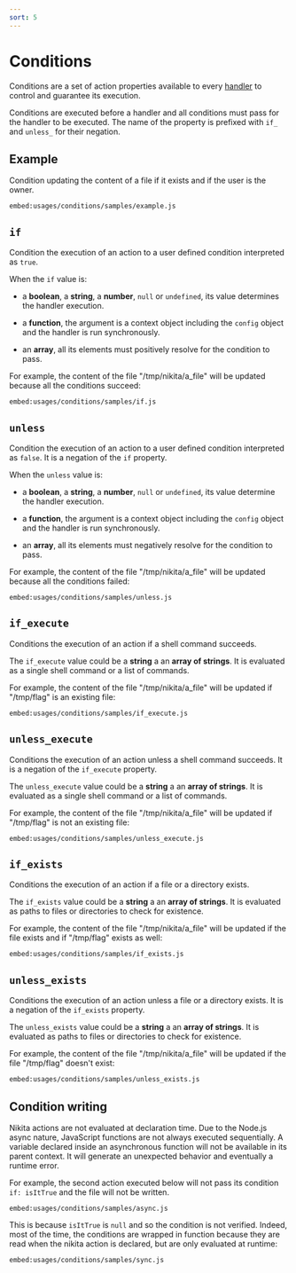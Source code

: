 ```yaml
---
sort: 5
---
```


# Conditions

Conditions are a set of action properties available to every [handler](/current/action/handler) to control and guarantee its execution.

Conditions are executed before a handler and all conditions must pass for the handler to be executed. The name of the property is prefixed with `if_` and `unless_` for their negation.

## Example

Condition updating the content of a file if it exists and if the user is the owner.

`embed:usages/conditions/samples/example.js`

## `if`

Condition the execution of an action to a user defined condition interpreted as `true`. 

When the `if` value is:

- a **boolean**, a **string**, a **number**, `null` or `undefined`, its value determines the handler execution.

- a **function**, the argument is a context object including the `config` object and the handler is run synchronously.

- an **array**, all its elements must positively resolve for the condition to pass.

For example, the content of the file "/tmp/nikita/a_file" will be updated because all the conditions succeed:

`embed:usages/conditions/samples/if.js`

## `unless`

Condition the execution of an action to a user defined condition interpreted as `false`. It is a negation of the `if` property.

When the `unless` value is:
 
- a **boolean**, a **string**, a **number**, `null` or `undefined`, its value determine the handler execution.

- a **function**, the argument is a context object including the `config` object and the handler is run synchronously.

- an **array**, all its elements must negatively resolve for the condition to pass.

For example, the content of the file "/tmp/nikita/a_file" will be updated because all the conditions failed:

`embed:usages/conditions/samples/unless.js`
  
## `if_execute`

Conditions the execution of an action if a shell command succeeds.

The `if_execute` value could be a **string** a an **array of strings**. It is evaluated as a single shell command or a list of commands.

For example, the content of the file "/tmp/nikita/a_file" will be updated if "/tmp/flag" is an existing file:

`embed:usages/conditions/samples/if_execute.js`
  
## `unless_execute`

Conditions the execution of an action unless a shell command succeeds. It is a negation of the `if_execute` property.

The `unless_execute` value could be a **string** a an **array of strings**. It is evaluated as a single shell command or a list of commands.

For example, the content of the file "/tmp/nikita/a_file" will be updated if "/tmp/flag" is not an existing file:

`embed:usages/conditions/samples/unless_execute.js`

## `if_exists`

Conditions the execution of an action if a file or a directory exists.

The `if_exists` value could be a **string** a an **array of strings**. It is evaluated as paths to files or directories to check for existence.

For example, the content of the file "/tmp/nikita/a_file" will be updated if the file exists and if "/tmp/flag" exists as well:

`embed:usages/conditions/samples/if_exists.js`

## `unless_exists`

Conditions the execution of an action unless a file or a directory exists. It is a negation of the `if_exists` property.

The `unless_exists` value could be a **string** a an **array of strings**. It is evaluated as paths to files or directories to check for existence.

For example, the content of the file "/tmp/nikita/a_file" will be updated if the file "/tmp/flag" doesn't exist:

`embed:usages/conditions/samples/unless_exists.js`

## Condition writing

Nikita actions are not evaluated at declaration time. Due to the Node.js async nature, JavaScript functions are not always executed sequentially. A variable declared inside an asynchronous function will not be available in its parent context. It will generate an unexpected behavior and eventually a runtime error.

For example, the second action executed below will not pass its condition `if: isItTrue` and the file will not be written.

`embed:usages/conditions/samples/async.js`

This is because `isItTrue` is `null` and so the condition is not verified. Indeed, most of the time, the conditions are wrapped in function because they are read when the nikita action is declared, but are only evaluated at runtime:

`embed:usages/conditions/samples/sync.js`
